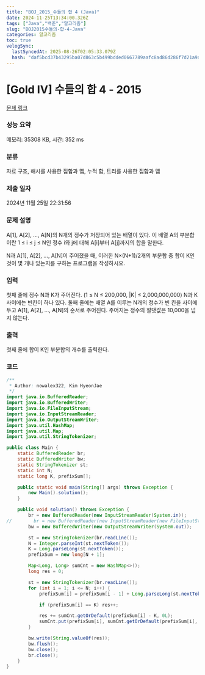 ```yaml
---
title: "BOJ_2015_수들의 합 4 (Java)"
date: 2024-11-25T13:34:00.326Z
tags: ["Java","백준","알고리즘"]
slug: "BOJ2015수들의-합-4-Java"
categories: 알고리즘
toc: true
velogSync:
  lastSyncedAt: 2025-08-26T02:05:33.079Z
  hash: "daf5bcd37b43295ba07d863c5b499bdded0667789aafc8ad86d286f7d21a9ac4"
---
```


# [Gold IV] 수들의 합 4 - 2015 

[문제 링크](https://www.acmicpc.net/problem/2015) 

### 성능 요약

메모리: 35308 KB, 시간: 352 ms

### 분류

자료 구조, 해시를 사용한 집합과 맵, 누적 합, 트리를 사용한 집합과 맵

### 제출 일자

2024년 11월 25일 22:31:56

### 문제 설명

<p>A[1], A[2], ..., A[N]의 N개의 정수가 저장되어 있는 배열이 있다. 이 배열 A의 부분합이란 1 ≤ i ≤ j ≤ N인 정수 i와 j에 대해 A[i]부터 A[j]까지의 합을 말한다.</p>

<p>N과 A[1], A[2], ..., A[N]이 주어졌을 때, 이러한 N×(N+1)/2개의 부분합 중 합이 K인 것이 몇 개나 있는지를 구하는 프로그램을 작성하시오.</p>

### 입력 

 <p>첫째 줄에 정수 N과 K가 주어진다. (1 ≤ N ≤ 200,000, |K| ≤ 2,000,000,000) N과 K 사이에는 빈칸이 하나 있다. 둘째 줄에는 배열 A를 이루는 N개의 정수가 빈 칸을 사이에 두고 A[1], A[2], ..., A[N]의 순서로 주어진다. 주어지는 정수의 절댓값은 10,000을 넘지 않는다.</p>

### 출력 

 <p>첫째 줄에 합이 K인 부분합의 개수를 출력한다.</p>

### 코드
```java
/**
 * Author: nowalex322, Kim HyeonJae
 */
import java.io.BufferedReader;
import java.io.BufferedWriter;
import java.io.FileInputStream;
import java.io.InputStreamReader;
import java.io.OutputStreamWriter;
import java.util.HashMap;
import java.util.Map;
import java.util.StringTokenizer;

public class Main {
    static BufferedReader br;
    static BufferedWriter bw;
    static StringTokenizer st;
    static int N;
    static long K, prefixSum[];

    public static void main(String[] args) throws Exception {
        new Main().solution();
    }

    public void solution() throws Exception {
        br = new BufferedReader(new InputStreamReader(System.in));
//        br = new BufferedReader(new InputStreamReader(new FileInputStream("src/main/java/BOJ_2015_수들의합4/input.txt")));
        bw = new BufferedWriter(new OutputStreamWriter(System.out));

        st = new StringTokenizer(br.readLine());
        N = Integer.parseInt(st.nextToken());
        K = Long.parseLong(st.nextToken());
        prefixSum = new long[N + 1];

        Map<Long, Long> sumCnt = new HashMap<>();
        long res = 0;

        st = new StringTokenizer(br.readLine());
        for (int i = 1; i <= N; i++) {
            prefixSum[i] = prefixSum[i - 1] + Long.parseLong(st.nextToken());

            if (prefixSum[i] == K) res++;

            res += sumCnt.getOrDefault(prefixSum[i] - K, 0L);
            sumCnt.put(prefixSum[i], sumCnt.getOrDefault(prefixSum[i], 0L) + 1);
        }

        bw.write(String.valueOf(res));
        bw.flush();
        bw.close();
        br.close();
    }
}
```